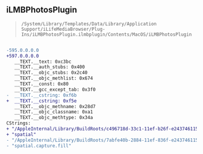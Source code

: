 ## iLMBPhotosPlugin

> `/System/Library/Templates/Data/Library/Application Support/iLifeMediaBrowser/Plug-Ins/iLMBPhotosPlugin.ilmbplugin/Contents/MacOS/iLMBPhotosPlugin`

```diff

-595.0.0.0.0
+597.0.0.0.0
   __TEXT.__text: 0xc3bc
   __TEXT.__auth_stubs: 0x400
   __TEXT.__objc_stubs: 0x2c40
   __TEXT.__objc_methlist: 0x674
   __TEXT.__const: 0x80
   __TEXT.__gcc_except_tab: 0x3f0
-  __TEXT.__cstring: 0xf6b
+  __TEXT.__cstring: 0xf5e
   __TEXT.__objc_methname: 0x28d7
   __TEXT.__objc_classname: 0xa1
   __TEXT.__objc_methtype: 0x34a
CStrings:
+ "/AppleInternal/Library/BuildRoots/c496718d-33c1-11ef-b26f-e2437461156c/Library/Caches/com.apple.xbs/Sources/iLMBPlugins/ILPhotosPlugin.m"
+ "spatial"
- "/AppleInternal/Library/BuildRoots/7abfe40b-2884-11ef-836f-e2437461156c/Library/Caches/com.apple.xbs/Sources/iLMBPlugins/ILPhotosPlugin.m"
- "spatial.capture.fill"

```
